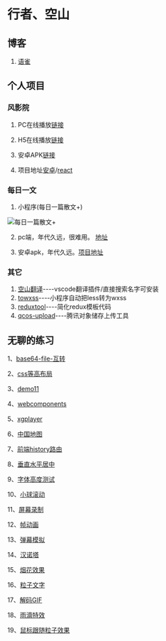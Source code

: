 # 行者、空山

## 博客

1. [语雀](https://www.yuque.com/zackdk/web)

## 个人项目

### 风影院

1. PC在线播放[链接](https://fengxiaoci.cn)

2. H5在线播放[链接](http://movie.zackdk.top/)

3. 安卓APK[链接](https://apks-1252514056.cos.ap-chengdu.myqcloud.com/%E9%A3%8E%E5%BD%B1%E9%99%A2_v1.7_2018-10-14-release.apk)

4. 项目地址[安卓](https://github.com/CodeByZack/kongtv-android/)/[react](https://github.com/CodeByZack/kongtv-react/)


### 每日一文

1. 小程序(每日一篇散文+)

![每日一篇散文+](https://apks-1252514056.cos.ap-chengdu.myqcloud.com/%E6%AF%8F%E6%97%A5%E4%B8%80%E7%AF%87%E6%95%A3%E6%96%87%2B.jpg)

2. pc端，年代久远，很难用。 [地址](https://emptymountain.netlify.com/)

3. 安卓apk，年代久远。[项目地址](https://github.com/CodeByZack/mryw-android-bmob)

### 其它

1. [空山翻译](https://marketplace.visualstudio.com/items?itemName=zackdk.empty-translate#review-details)----vscode翻译插件/直接搜索名字可安装
2. [towxss](https://www.npmjs.com/package/towxss)----小程序自动把less转为wxss
3. [reduxtool](https://www.npmjs.com/package/@zackdk/reduxtool)----简化redux模板代码
4. [qcos-upload](https://www.npmjs.com/package/qcos-upload)----腾讯对象储存上传工具




## 无聊的练习

1、[base64-file-互转](https://codebyzack.github.io/web_demo/demo/base64-file-互转)

2、[css等高布局](https://codebyzack.github.io/web_demo/demo/css等高布局)

3、[demo11](https://codebyzack.github.io/web_demo/demo/demo11)

4、[webcomponents](https://codebyzack.github.io/web_demo/demo/webcomponents)

5、[xgplayer](https://codebyzack.github.io/web_demo/demo/xgplayer)

6、[中国地图](https://codebyzack.github.io/web_demo/demo/中国地图)

7、[前端history路由](https://codebyzack.github.io/web_demo/demo/前端history路由)

8、[垂直水平居中](https://codebyzack.github.io/web_demo/demo/垂直水平居中)

9、[字体高度测试](https://codebyzack.github.io/web_demo/demo/字体高度测试)

10、[小球滚动](https://codebyzack.github.io/web_demo/demo/小球滚动)

11、[屏幕录制](https://codebyzack.github.io/web_demo/demo/屏幕录制)

12、[帧动画](https://codebyzack.github.io/web_demo/demo/帧动画)

13、[弹幕模拟](https://codebyzack.github.io/web_demo/demo/弹幕模拟)

14、[汉诺塔](https://codebyzack.github.io/web_demo/demo/汉诺塔)

15、[烟花效果](https://codebyzack.github.io/web_demo/demo/烟花效果)

16、[粒子文字](https://codebyzack.github.io/web_demo/demo/粒子文字)

17、[解码GIF](https://codebyzack.github.io/web_demo/demo/解码GIF)

18、[雨滴特效](https://codebyzack.github.io/web_demo/demo/雨滴特效)

19、[鼠标跟随粒子效果](https://codebyzack.github.io/web_demo/demo/鼠标跟随粒子效果)